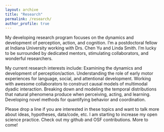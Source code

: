 ```yaml
---
layout: archive
title: "Research"
permalink: /research/
author_profile: true
---
```


My developing research program focuses on the dynamics and development of perception, action, and cognition. I’m a postdoctoral fellow at Indiana University working with Drs. Chen Yu and Linda Smith. I’m lucky to be surrounded by dedicated mentors, stimulating collaborators, and wonderful researchers. 
 
My current research interests include:
Examining the dynamics and development of perception/action.
Understanding the role of early motor experiences for language, social, and attentional development.
Working with awesome collaborators to construct causal models of multimodal dyadic interaction.
Breaking down and modeling the temporal distributions that natural phenomena produce when perceiving, acting, and learning.
Developing novel methods for quantifying behavior and coordination.

Please drop a line if you are interested in these topics and want to talk more about ideas, hypotheses, data/code, etc. I am starting to increase my open science practice. Check out my github and OSF contributions. More to come! 
